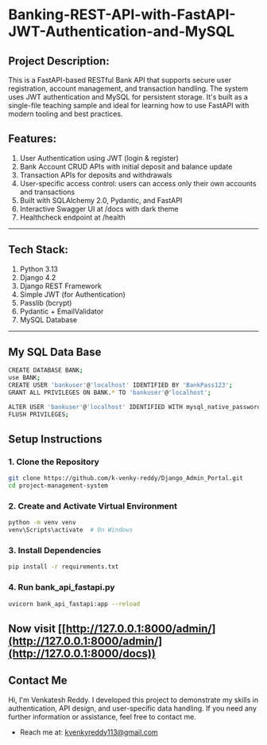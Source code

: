 # Banking-REST-API-with-FastAPI-JWT-Authentication-and-MySQL

## Project Description:
This is a FastAPI-based RESTful Bank API that supports secure user registration, account management, and transaction handling. The system uses JWT authentication and MySQL for persistent storage. It's built as a single-file teaching sample and ideal for learning how to use FastAPI with modern tooling and best practices.

## Features:
1. User Authentication using JWT (login & register)
2. Bank Account CRUD APIs with initial deposit and balance update
3. Transaction APIs for deposits and withdrawals
4. User-specific access control: users can access only their own accounts and transactions
5. Built with SQLAlchemy 2.0, Pydantic, and FastAPI
6. Interactive Swagger UI at /docs with dark theme
7. Healthcheck endpoint at /health
---
## Tech Stack:
1. Python 3.13  
2. Django 4.2  
3. Django REST Framework  
4. Simple JWT (for Authentication)
5. Passlib (bcrypt)
6. Pydantic + EmailValidator
7. MySQL Database  

---
## My SQL Data Base
```bash
CREATE DATABASE BANK;
use BANK;
CREATE USER 'bankuser'@'localhost' IDENTIFIED BY 'BankPass123';
GRANT ALL PRIVILEGES ON BANK.* TO 'bankuser'@'localhost';

ALTER USER 'bankuser'@'localhost' IDENTIFIED WITH mysql_native_password BY 'BankPass123';
FLUSH PRIVILEGES;
```
## Setup Instructions
### 1️. Clone the Repository
```bash
git clone https://github.com/k-venky-reddy/Django_Admin_Portal.git
cd project-management-system
```
### 2️. Create and Activate Virtual Environment

```bash
python -m venv venv
venv\Scripts\activate  # On Windows
```
### 3️. Install Dependencies

```bash
pip install -r requirements.txt
```

### 4. Run bank_api_fastapi.py
```bash
uvicorn bank_api_fastapi:app --reload
```
Now visit [[http://127.0.0.1:8000/admin/](http://127.0.0.1:8000/admin/](http://127.0.0.1:8000/docs)) 
---

## Contact Me

Hi, I'm Venkatesh Reddy. I developed this project to demonstrate my skills in authentication, API design, and user-specific data handling.
If you need any further information or assistance, feel free to contact me.

- Reach me at: kvenkyreddy113@gmail.com
